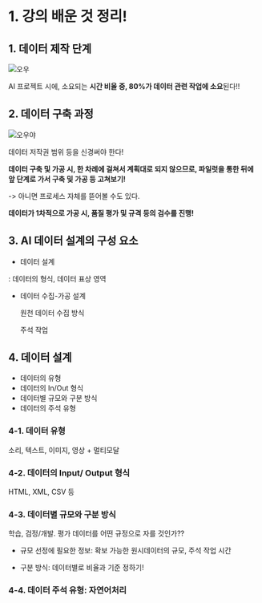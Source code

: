 # 1. 강의 배운 것 정리!

## 1. 데이터 제작 단계

![오우](https://user-images.githubusercontent.com/59636424/140692828-4e4e3049-98f0-4d71-bffd-a1e56a7c90c4.PNG)

AI 프로젝트 시에, 소요되는 **시간 비율 중, 80%가 데이터 관련 작업에 소요**된다!!

## 2. 데이터 구축 과정

![오우야](https://user-images.githubusercontent.com/59636424/140693194-a86caa42-fb03-4d33-9245-8ca242dfdbcf.PNG)

데이터 저작권 범위 등을 신경써야 한다!

**데이터 구축 및 가공 시, 한 차례에 걸쳐서 계획대로 되지 않으므로, 파일럿을 통한 뒤에 앞 단계로 가서 구축 및 가공 등 고쳐보기!**

-> 아니면 프로세스 자체를 뜯어볼 수도 있다.


**데이터가 1차적으로 가공 시, 품질 평가 및 규격 등의 검수를 진행!**


## 3. AI 데이터 설계의 구성 요소

* 데이터 설계

: 데이터의 형식, 데이터 표상 영역

* 데이터 수집-가공 설계

    원천 데이터 수집 방식
    
    주석 작업

## 4. 데이터 설계

* 데이터의 유형
* 데이터의 In/Out 형식
* 데이터별 규모와 구분 방식
* 데이터의 주석 유형

### 4-1. 데이터 유형

소리, 텍스트, 이미지, 영상 + 멀티모달

### 4-2. 데이터의 Input/ Output 형식

HTML, XML, CSV 등

### 4-3. 데이터별 규모와 구분 방식

학습, 검정/개발. 평가 데이터를 어떤 규정으로 자를 것인가??

- 규모 선정에 필요한 정보: 확보 가능한 원시데이터의 규모, 주석 작업 시간

- 구분 방식: 데이터별로 비율과 기준 정하기!


### 4-4. 데이터 주석 유형: 자연어처리





